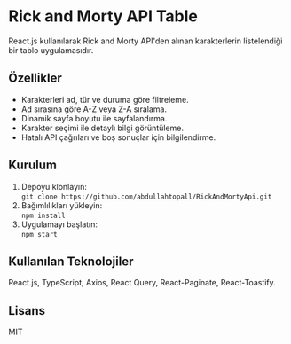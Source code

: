 # Rick and Morty API Table  

React.js kullanılarak Rick and Morty API'den alınan karakterlerin listelendiği bir tablo uygulamasıdır.  

## Özellikler  
- Karakterleri ad, tür ve duruma göre filtreleme.  
- Ad sırasına göre A-Z veya Z-A sıralama.  
- Dinamik sayfa boyutu ile sayfalandırma.  
- Karakter seçimi ile detaylı bilgi görüntüleme.  
- Hatalı API çağrıları ve boş sonuçlar için bilgilendirme.  

## Kurulum  
1. Depoyu klonlayın:  
   `git clone https://github.com/abdullahtopall/RickAndMortyApi.git`  
2. Bağımlılıkları yükleyin:  
   `npm install`  
3. Uygulamayı başlatın:  
   `npm start`  

## Kullanılan Teknolojiler  
React.js, TypeScript, Axios, React Query, React-Paginate, React-Toastify.  

## Lisans  
MIT  
